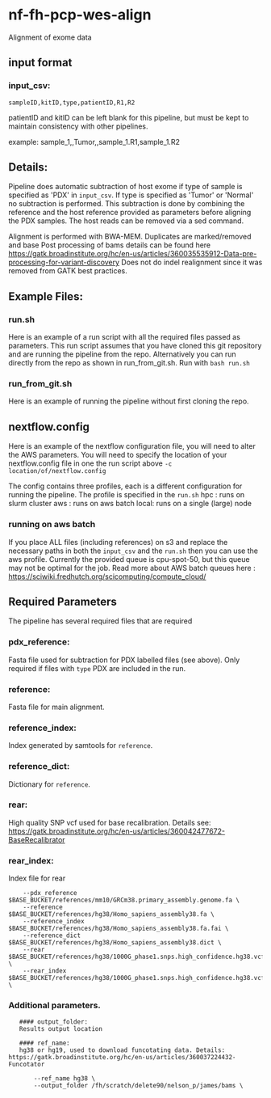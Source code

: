 # nf-fh-pcp-wes-align
Alignment of exome data

## input format
   
   ### input_csv:
   ```sampleID,kitID,type,patientID,R1,R2```
   
   patientID and kitID can be left blank for this pipeline, but must be kept to maintain consistency with other pipelines.
   
   example:
   sample_1,,Tumor,,sample_1.R1,sample_1.R2

## Details:
   
    
   Pipeline does automatic subtraction of host exome if type of sample is specified as 'PDX' in ```input_csv```. If type is specified as 'Tumor' or 'Normal' no subtraction is performed. This subtraction is done by combining the reference and the host reference provided as parameters before aligning the PDX samples. The host reads can be removed via a sed command.

   Alignment is performed with BWA-MEM. 
   Duplicates are marked/removed and base 
Post processing of bams details can be found here https://gatk.broadinstitute.org/hc/en-us/articles/360035535912-Data-pre-processing-for-variant-discovery
   Does not do indel realignment since it was removed from GATK best practices.
   

## Example Files:

   ### run.sh
   
   Here is an example of a run script with all the required files passed as parameters. This run script assumes that you have cloned this git repository and are running the pipeline from the repo.
   Alternatively you can run directly from the repo as shown in run_from_git.sh.
   Run with ```bash run.sh``` 

   ### run_from_git.sh
   
   Here is an example of running the pipeline without first cloning the repo.

   ## nextflow.config

   Here is an example of the nextflow configuration file, you will need to alter the AWS parameters.
   You will need to specify the location of your nextflow.config file in one the run script above 
   ``` -c location/of/nextflow.config ```

   The config contains three profiles, each is a different configuration for running the pipeline. The profile is specified in the ```run.sh```
   hpc : runs on slurm cluster
   aws : runs on aws batch
   local: runs on a single (large) node

   ### running on aws batch
   If you place ALL files (including references) on s3 and replace the necessary paths in both the ```input_csv``` and the ```run.sh``` then you can use the aws profile.
   Currently the provided queue is cpu-spot-50, but this queue may not be optimal for the job. Read more about AWS batch queues here : https://sciwiki.fredhutch.org/scicomputing/compute_cloud/

   

## Required Parameters

   The pipeline has several required files that are required
   
   ### pdx_reference: 
   Fasta file used for subtraction for PDX labelled files (see above).
   Only required if files with ```type``` PDX are included in the run.

   ### reference:
   Fasta file for main alignment.

   ### reference_index:
   Index generated by samtools for ```reference```.

   ### reference_dict:
   Dictionary for ```reference```. 
   
   ### rear:
   High quality SNP vcf used for base recalibration. Details see: https://gatk.broadinstitute.org/hc/en-us/articles/360042477672-BaseRecalibrator
   
   ### rear_index:
   Index file for rear
   
 
```
    --pdx_reference $BASE_BUCKET/references/mm10/GRCm38.primary_assembly.genome.fa \
    --reference $BASE_BUCKET/references/hg38/Homo_sapiens_assembly38.fa \
    --reference_index $BASE_BUCKET/references/hg38/Homo_sapiens_assembly38.fa.fai \
    --reference_dict $BASE_BUCKET/references/hg38/Homo_sapiens_assembly38.dict \
    --rear $BASE_BUCKET/references/hg38/1000G_phase1.snps.high_confidence.hg38.vcf.gz \
    --rear_index $BASE_BUCKET/references/hg38/1000G_phase1.snps.high_confidence.hg38.vcf.gz.tbi \
```


   ### Additional parameters.
       #### output_folder:
       Results output location

       #### ref_name:
       hg38 or hg19, used to download funcotating data. Details: https://gatk.broadinstitute.org/hc/en-us/articles/360037224432-Funcotator

```
       --ref_name hg38 \
       --output_folder /fh/scratch/delete90/nelson_p/james/bams \

```